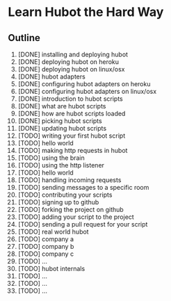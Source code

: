 # Learn Hubot the Hard Way

## Outline

1. [DONE] installing and deploying hubot
  1. [DONE] deploying hubot on heroku
  2. [DONE] deploying hubot on linux/osx
2. [DONE] hubot adapters
  1. [DONE] configuring hubot adapters on heroku
  2. [DONE] configuring hubot adapters on linux/osx
3. [DONE] introduction to hubot scripts
  1. [DONE] what are hubot scripts
  2. [DONE] how are hubot scripts loaded
  3. [DONE] picking hubot scripts
  4. [DONE] updating hubot scripts
4. [TODO] writing your first hubot script
  1. [TODO] hello world
  2. [TODO] making http requests in hubot
  3. [TODO] using the brain
5. [TODO] using the http listener
  1. [TODO] hello world
  2. [TODO] handling incoming requests
  3. [TODO] sending messages to a specific room
6. [TODO] contributing your scripts
  1. [TODO] signing up to github
  2. [TODO] forking the project on github
  3. [TODO] adding your script to the project
  4. [TODO] sending a pull request for your script
7. [TODO] real world hubot
  1. [TODO] company a
  2. [TODO] company b
  3. [TODO] company c
  4. [TODO] ...
8. [TODO] hubot internals
  1. [TODO] ...
  2. [TODO] ...
  3. [TODO] ...

